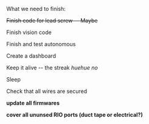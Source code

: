 What we need to finish:

~~Finish code for lead screw -- Maybe~~

Finish vision code

Finish and test autonomous

Create a dashboard

Keep it alive -- the streak     *huehue no*

Sleep

Check that all wires are secured

**update all firmwares**

**cover all ununsed RIO ports (duct tape or electrical?)**
